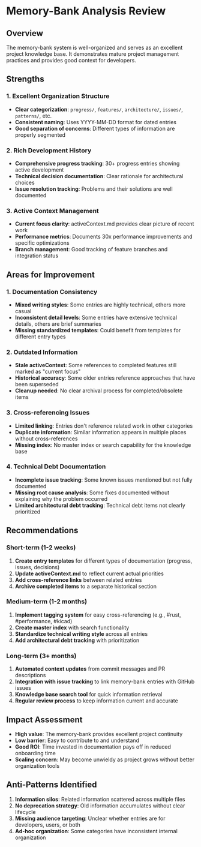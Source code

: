 # Memory-Bank Analysis Review

## Overview
The memory-bank system is well-organized and serves as an excellent project knowledge base. It demonstrates mature project management practices and provides good context for developers.

## Strengths

### 1. **Excellent Organization Structure**
- **Clear categorization**: `progress/`, `features/`, `architecture/`, `issues/`, `patterns/`, etc.
- **Consistent naming**: Uses YYYY-MM-DD format for dated entries
- **Good separation of concerns**: Different types of information are properly segmented

### 2. **Rich Development History**
- **Comprehensive progress tracking**: 30+ progress entries showing active development
- **Technical decision documentation**: Clear rationale for architectural choices
- **Issue resolution tracking**: Problems and their solutions are well documented

### 3. **Active Context Management**
- **Current focus clarity**: activeContext.md provides clear picture of recent work
- **Performance metrics**: Documents 30x performance improvements and specific optimizations
- **Branch management**: Good tracking of feature branches and integration status

## Areas for Improvement

### 1. **Documentation Consistency**
- **Mixed writing styles**: Some entries are highly technical, others more casual
- **Inconsistent detail levels**: Some entries have extensive technical details, others are brief summaries
- **Missing standardized templates**: Could benefit from templates for different entry types

### 2. **Outdated Information**
- **Stale activeContext**: Some references to completed features still marked as "current focus"
- **Historical accuracy**: Some older entries reference approaches that have been superseded
- **Cleanup needed**: No clear archival process for completed/obsolete items

### 3. **Cross-referencing Issues**
- **Limited linking**: Entries don't reference related work in other categories
- **Duplicate information**: Similar information appears in multiple places without cross-references
- **Missing index**: No master index or search capability for the knowledge base

### 4. **Technical Debt Documentation**
- **Incomplete issue tracking**: Some known issues mentioned but not fully documented
- **Missing root cause analysis**: Some fixes documented without explaining why the problem occurred
- **Limited architectural debt tracking**: Technical debt items not clearly prioritized

## Recommendations

### Short-term (1-2 weeks)
1. **Create entry templates** for different types of documentation (progress, issues, decisions)
2. **Update activeContext.md** to reflect current actual priorities
3. **Add cross-reference links** between related entries
4. **Archive completed items** to a separate historical section

### Medium-term (1-2 months)
1. **Implement tagging system** for easy cross-referencing (e.g., #rust, #performance, #kicad)
2. **Create master index** with search functionality
3. **Standardize technical writing style** across all entries
4. **Add architectural debt tracking** with prioritization

### Long-term (3+ months)
1. **Automated context updates** from commit messages and PR descriptions
2. **Integration with issue tracking** to link memory-bank entries with GitHub issues
3. **Knowledge base search tool** for quick information retrieval
4. **Regular review process** to keep information current and accurate

## Impact Assessment
- **High value**: The memory-bank provides excellent project continuity
- **Low barrier**: Easy to contribute to and understand
- **Good ROI**: Time invested in documentation pays off in reduced onboarding time
- **Scaling concern**: May become unwieldy as project grows without better organization tools

## Anti-Patterns Identified
1. **Information silos**: Related information scattered across multiple files
2. **No deprecation strategy**: Old information accumulates without clear lifecycle
3. **Missing audience targeting**: Unclear whether entries are for developers, users, or both
4. **Ad-hoc organization**: Some categories have inconsistent internal organization